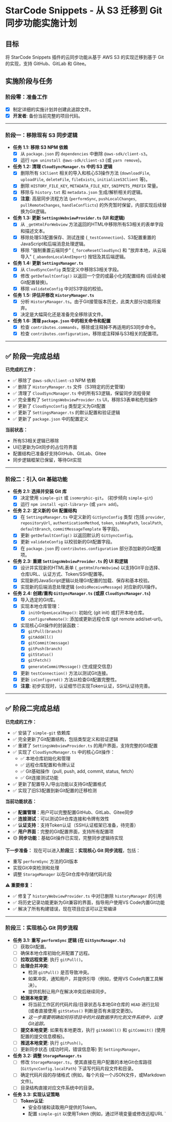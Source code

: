 # StarCode Snippets - 从 S3 迁移到 Git 同步功能实施计划

## 目标

将 StarCode Snippets 插件的云同步功能从基于 AWS S3 的实现迁移到基于 Git 的实现，支持 GitHub、GitLab 和 Gitee。

## 实施阶段与任务

### 阶段零：准备工作

*   [x] 制定详细的实施计划并创建此追踪文件。
*   [x] **开发者**: 备份当前完整的项目代码。

---

### 阶段一：移除现有 S3 同步逻辑

*   **任务 1.1: 移除 S3 NPM 依赖**
    *   [x] 从 `package.json` 的 `dependencies` 中删除 `@aws-sdk/client-s3`。
    *   [x] 运行 `npm uninstall @aws-sdk/client-s3` (或 `yarn remove`)。
*   **任务 1.2: 清理 `CloudSyncManager.ts` 中的 S3 逻辑**
    *   [x] 删除所有 `S3Client` 相关的导入和核心S3操作方法 (`downloadFile`, `uploadFile`, `deleteFile`, `fileExists`, `initializeS3Client` 等)。
    *   [x] 删除 `HISTORY_FILE_KEY`, `METADATA_FILE_KEY`, `SNIPPETS_PREFIX` 常量。
    *   [x] 移除与 `history.txt` 和 `metadata.json` 生成/解析相关的逻辑。
    *   [x] **注意**: 高层同步流程方法 (`performSync`, `pushLocalChanges`, `pullRemoteChanges`, `handleConflicts`) 的外壳暂时保留，内部实现后续替换为Git逻辑。
*   **任务 1.3: 更新 `SettingsWebviewProvider.ts` (UI 和逻辑)**
    *   [x] 从 `_getHtmlForWebview` 方法返回的HTML中移除所有S3相关的表单字段和描述文本。
    *   [x] 移除处理S3配置保存、测试连接 (`_testConnection`)、S3配置重置的JavaScript和后端消息处理逻辑。
    *   [x] 移除 "强制重置云端同步" (`_forceResetCloudSync`) 和 "放弃本地，从云端导入" (`_abandonLocalAndImport`) 按钮及其后端逻辑。
*   **任务 1.4: 更新 `SettingsManager.ts`**
    *   [x] 从 `CloudSyncConfig` 类型定义中移除S3相关字段。
    *   [x] 修改 `getDefaultConfig()` 以返回一个空的或最小化的配置结构 (后续会被Git配置替换)。
    *   [x] 移除 `validateConfig` 中对S3字段的校验。
*   **任务 1.5: 评估并修改 `HistoryManager.ts`**
    *   [x] 分析 `HistoryManager.ts`。由于Git接管版本历史，此类大部分功能将废弃。
    *   [x] 决定是大幅简化还是准备完全移除该文件。
*   **任务 1.6: 清理 `package.json` 中的相关命令和配置**
    *   [x] 检查 `contributes.commands`，移除或注释掉不再适用的S3同步命令。
    *   [x] 检查 `contributes.configuration`，移除或注释掉与S3相关的配置项。

---

## ✅ 阶段一完成总结

**已完成的工作：**
*   ✅ 移除了 `@aws-sdk/client-s3` NPM 依赖
*   ✅ 删除了 `HistoryManager.ts` 文件（S3特定的历史管理）
*   ✅ 清理了 `CloudSyncManager.ts` 中的所有S3逻辑，保留同步流程骨架
*   ✅ 完全重构了 `SettingsWebviewProvider.ts` UI，移除S3表单和危险操作
*   ✅ 更新了 `CloudSyncConfig` 类型定义为Git配置
*   ✅ 更新了 `SettingsManager.ts` 的默认配置和验证逻辑
*   ✅ 更新了 `package.json` 中的配置定义

**当前状态：**
*   所有S3相关逻辑已移除
*   UI已更新为Git同步的占位符界面
*   配置结构已准备好支持GitHub、GitLab、Gitee
*   同步逻辑框架已保留，等待Git实现

---

### 阶段二：引入 Git 基础功能

*   **任务 2.1: 选择并安装 Git 库**
    *   [x] 决定使用 `simple-git` 或 `isomorphic-git`。 (初步倾向 `simple-git`)
    *   [x] 运行 `npm install <git-library>` (或 `yarn add`)。
*   **任务 2.2: 定义新的 Git 配置结构**
    *   [x] 在 `SettingsManager.ts` 中定义新的 `GitSyncConfig` 类型 (包括 `provider`, `repositoryUrl`, `authenticationMethod`, `token`, `sshKeyPath`, `localPath`, `defaultBranch`, `commitMessageTemplate` 等字段)。
    *   [x] 更新 `getDefaultConfig()` 以返回默认的 `GitSyncConfig`。
    *   [x] 更新 `validateConfig` 以校验新的Git配置字段。
    *   [x] 在 `package.json` 的 `contributes.configuration` 部分添加新的Git配置项。
*   **任务 2.3: 重建 `SettingsWebviewProvider.ts` 的 UI 和逻辑**
    *   [x] 设计并实现新的HTML表单 (`_getHtmlForWebview`) 以支持Git平台选择、仓库URL、认证方式、Token/SSH配置等。
    *   [x] 实现新的JavaScript逻辑以处理Git配置的加载、保存和基本校验。
    *   [x] 实现新的后端消息处理逻辑 (`onDidReceiveMessage`) 对应新的UI操作。
*   **任务 2.4: 创建/重构 `GitSyncManager.ts` (或原 `CloudSyncManager.ts`)**
    *   [x] 导入选定的Git库。
    *   [x] 实现本地仓库管理：
        *   [x] `initOrOpenLocalRepo()`: 初始化 (git init) 或打开本地仓库。
        *   [x] `configureRemote()`: 添加或更新远程仓库 (git remote add/set-url)。
    *   [x] 实现核心Git操作的封装函数：
        *   [x] `gitPull(branch)`
        *   [x] `gitAddAll()`
        *   [x] `gitCommit(message)`
        *   [x] `gitPush(branch)`
        *   [x] `gitStatus()`
        *   [x] `gitFetch()`
        *   [x] `generateCommitMessage()` (生成提交信息)
    *   [x] 更新 `testConnection()` 方法以测试Git连接。
    *   [x] 更新 `isConfigured()` 方法以检查Git配置完整性。
    *   [x] **注意**: 初步实现时，认证细节已实现Token认证，SSH认证待完善。

---

## ✅ 阶段二完成总结

**已完成的工作：**
*   ✅ 安装了 `simple-git` 依赖库
*   ✅ 完全更新了Git配置结构，包括类型定义和验证逻辑
*   ✅ 重建了 `SettingsWebviewProvider.ts` 的用户界面，支持完整的Git配置
*   ✅ 实现了 `CloudSyncManager.ts` 中的核心Git操作：
    *   ✅ 本地仓库初始化和管理
    *   ✅ 远程仓库配置和令牌认证
    *   ✅ Git基础操作（pull, push, add, commit, status, fetch）
    *   ✅ Git连接测试功能
*   ✅ 更新了配置导入/导出功能以支持Git配置格式
*   ✅ 实现了旧S3配置到新Git配置的迁移检测

**当前功能状态：**
*   ✅ **配置管理**：用户可以完整配置GitHub、GitLab、Gitee同步
*   ✅ **连接测试**：可以测试Git仓库连接和令牌有效性
*   ✅ **认证支持**：支持Token认证（SSH认证框架已准备，待完善）
*   ✅ **用户界面**：完整的Git配置界面，支持所有配置项
*   🟡 **同步功能**：基础Git操作已实现，完整同步逻辑待实现

**下一步准备：**
现在可以进入**阶段三：实现核心 Git 同步流程**，包括：
- 重写 `performSync` 方法的Git版本
- 实现Git冲突检测和处理
- 调整 `StorageManager` 以在Git仓库中存储代码片段

**⚠️ 重要修复：**
- ✅ 修复了 `historyWebviewProvider.ts` 中对已删除 `historyManager` 的引用
- ✅ 将历史记录功能更新为Git兼容的界面，指导用户使用VS Code内置Git功能
- ✅ 解决了所有构建错误，现在项目应该可以正常编译

---

### 阶段三：实现核心 Git 同步流程

*   **任务 3.1: 重写 `performSync` 逻辑 (在 `GitSyncManager.ts`)**
    *   [ ] 获取Git配置。
    *   [ ] 确保本地仓库初始化并配置了远程。
    *   [ ] **拉取远程变更**: 执行 `gitPull()`。
    *   [ ] **处理合并冲突**:
        *   检测 `gitPull()` 是否导致冲突。
        *   如果冲突，通知用户，并提供引导（例如，使用VS Code内置工具解决）。
        *   提供机制让用户在解决冲突后继续同步。
    *   [ ] **检测本地变更**:
        *   将当前工作区的代码片段/目录状态与本地Git仓库的 `HEAD` 进行比较 (或者直接使用 `gitStatus()` 判断是否有未提交更改)。
        *   *这一步需要明确如何将项目中的片段数据序列化到文件系统中，以便Git追踪。*
    *   [ ] **提交本地变更**: 如果有本地更改，执行 `gitAddAll()` 和 `gitCommit()` (使用配置的提交信息模板)。
    *   [ ] **推送本地变更**: 执行 `gitPush()`。
    *   [ ] 更新同步状态 (成功时间，错误信息等) 到 `SettingsManager`。
*   **任务 3.2: 调整 `StorageManager.ts`**
    *   [ ] 修改 `StorageManager.ts`，使其直接在用户配置的本地Git仓库路径 (`GitSyncConfig.localPath`) 下读写代码片段文件和目录。
    *   [ ] 确定代码片段的存储格式 (例如，每个片段一个JSON文件，或Markdown文件)。
    *   [ ] 目录结构直接对应文件系统中的目录。
*   **任务 3.3: 实现认证策略**
    *   [ ] **Token认证**:
        *   安全存储和读取用户提供的Token。
        *   配置 `simple-git` 以使用Token (例如，通过环境变量或修改远程URL `
